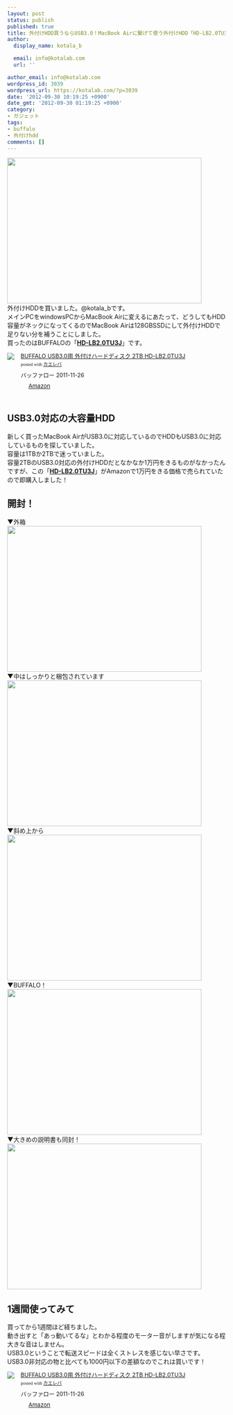 ```yaml
---
layout: post
status: publish
published: true
title: 外付けHDD買うならUSB3.0！MacBook Airに繋げて使う外付けHDD「HD-LB2.0TU3J」を購入！
author:
  display_name: kotala_b

  email: info@kotalab.com
  url: ''

author_email: info@kotalab.com
wordpress_id: 3039
wordpress_url: https://kotalab.com/?p=3039
date: '2012-09-30 10:19:25 +0900'
date_gmt: '2012-09-30 01:19:25 +0900'
category:
- ガジェット
tags:
- buffalo
- 外付けhdd
comments: []
---
```

<p><a href="https://kotalab.com/wp-content/uploads/hdd_120930.jpg" target="_blank"><img src="https://kotalab.com/wp-content/uploads/hdd_120930.jpg" alt="" title="hdd_120930" width="448" height="336" class="alignnone size-full wp-image-3044" /></a><br />
外付けHDDを買いました。@kotala_bです。<br />
メインPCをwindowsPCからMacBook Airに変えるにあたって、どうしてもHDD容量がネックになってくるのでMacBook Airは128GBSSDにして外付けHDDで足りない分を補うことにしました。<br />
買ったのはBUFFALOの「<strong><a href="http://www.amazon.co.jp/exec/obidos/ASIN/B00620LXOO/same-22/ref=nosim/" rel="nofollow" target="_blank">HD-LB2.0TU3J</a></strong>」です。</p>
<div class="kaerebalink-box" style="text-align:left;padding-bottom:20px;font-size:small;/zoom: 1;overflow: hidden;">
<div class="kaerebalink-image" style="float:left;margin:0 15px 10px 0;"><a href="http://www.amazon.co.jp/exec/obidos/ASIN/B00620LXOO/same-22/ref=nosim/" rel="nofollow" target="_blank"><img src="http://ecx.images-amazon.com/images/I/31OkiqknN1L._SL160_.jpg" style="border: none;" /></a></div>
<div class="kaerebalink-info" style="line-height:120%;/zoom: 1;overflow: hidden;">
<div class="kaerebalink-name" style="margin-bottom:10px;line-height:120%"><a href="http://www.amazon.co.jp/exec/obidos/ASIN/B00620LXOO/same-22/ref=nosim/" rel="nofollow" target="_blank">BUFFALO USB3.0用 外付けハードディスク 2TB HD-LB2.0TU3J</a>
<div class="kaerebalink-powered-date" style="font-size:8pt;margin-top:5px;font-family:verdana;line-height:120%">posted with <a href="http://kaereba.com" target="_blank">カエレバ</a></div>
</div>
<div class="kaerebalink-detail" style="margin-bottom:5px;"> バッファロー 2011-11-26    </div>
<div class="kaerebalink-link1" style="margin-top:10px;">
<div class="shoplinkamazon" style="display:inline;margin-right:5px;background: url('http://img.yomereba.com/tam_k_01.gif') 0 0 no-repeat;padding: 2px 0 2px 18px;white-space: nowrap;"><a href="http://www.amazon.co.jp/gp/search?keywords=USB3.0%20HD-LB2.0TU3J&__mk_ja_JP=%83J%83%5E%83J%83i&tag=same-22" rel="nofollow" target="_blank" title="アマゾン" >Amazon</a></div>
</div>
</div>
<div class="booklink-footer" style="clear: left"></div>
</div>
<p><!--more--></p>
<h2>USB3.0対応の大容量HDD</h2>
<p>新しく買ったMacBook AirがUSB3.0に対応しているのでHDDもUSB3.0に対応しているものを探していました。<br />
容量は1TBか2TBで迷っていました。<br />
容量2TBのUSB3.0対応の外付けHDDだとなかなか1万円をきるものがなかったんですが、この「<strong><a href="http://www.amazon.co.jp/exec/obidos/ASIN/B00620LXOO/same-22/ref=nosim/" rel="nofollow" target="_blank">HD-LB2.0TU3J</a></strong>」がAmazonで1万円をきる価格で売られていたので即購入しました！</p>
<h2>開封！</h2>
<p>▼外箱<br />
<a href="https://kotalab.com/wp-content/uploads/hdd_120930.jpg" target="_blank"><img src="https://kotalab.com/wp-content/uploads/hdd_120930.jpg" alt="" title="hdd_120930" width="448" height="336" class="alignnone size-full wp-image-3044" /></a><br />
▼中はしっかりと梱包されています<br />
<a href="https://kotalab.com/wp-content/uploads/hdd_120930_01.jpg" target="_blank"><img src="https://kotalab.com/wp-content/uploads/hdd_120930_01.jpg" alt="" title="hdd_120930_01" width="448" height="336" class="alignnone size-full wp-image-3040" /></a><br />
▼斜め上から<br />
<a href="https://kotalab.com/wp-content/uploads/hdd_120930_02.jpg" target="_blank"><img src="https://kotalab.com/wp-content/uploads/hdd_120930_02.jpg" alt="" title="hdd_120930_02" width="448" height="336" class="alignnone size-full wp-image-3041" /></a><br />
▼BUFFALO！<br />
<a href="https://kotalab.com/wp-content/uploads/hdd_120930_03.jpg" target="_blank"><img src="https://kotalab.com/wp-content/uploads/hdd_120930_03.jpg" alt="" title="hdd_120930_03" width="448" height="336" class="alignnone size-full wp-image-3042" /></a><br />
▼大きめの説明書も同封！<br />
<a href="https://kotalab.com/wp-content/uploads/hdd_120930_04.jpg" target="_blank"><img src="https://kotalab.com/wp-content/uploads/hdd_120930_04.jpg" alt="" title="hdd_120930_04" width="448" height="336" class="alignnone size-full wp-image-3043" /></a></p>
<h2>1週間使ってみて</h2>
<p>買ってから1週間ほど経ちました。<br />
動き出すと「あっ動いてるな」とわかる程度のモーター音がしますが気になる程大きな音はしません。<br />
USB3.0ということで転送スピードは全くストレスを感じない早さです。<br />
USB3.0非対応の物と比べても1000円以下の差額なのでこれは買いです！</p>
<div class="kaerebalink-box" style="text-align:left;padding-bottom:20px;font-size:small;/zoom: 1;overflow: hidden;">
<div class="kaerebalink-image" style="float:left;margin:0 15px 10px 0;"><a href="http://www.amazon.co.jp/exec/obidos/ASIN/B00620LXOO/same-22/ref=nosim/" rel="nofollow" target="_blank"><img src="http://ecx.images-amazon.com/images/I/31OkiqknN1L._SL160_.jpg" style="border: none;" /></a></div>
<div class="kaerebalink-info" style="line-height:120%;/zoom: 1;overflow: hidden;">
<div class="kaerebalink-name" style="margin-bottom:10px;line-height:120%"><a href="http://www.amazon.co.jp/exec/obidos/ASIN/B00620LXOO/same-22/ref=nosim/" rel="nofollow" target="_blank">BUFFALO USB3.0用 外付けハードディスク 2TB HD-LB2.0TU3J</a>
<div class="kaerebalink-powered-date" style="font-size:8pt;margin-top:5px;font-family:verdana;line-height:120%">posted with <a href="http://kaereba.com" target="_blank">カエレバ</a></div>
</div>
<div class="kaerebalink-detail" style="margin-bottom:5px;"> バッファロー 2011-11-26    </div>
<div class="kaerebalink-link1" style="margin-top:10px;">
<div class="shoplinkamazon" style="display:inline;margin-right:5px;background: url('http://img.yomereba.com/tam_k_01.gif') 0 0 no-repeat;padding: 2px 0 2px 18px;white-space: nowrap;"><a href="http://www.amazon.co.jp/gp/search?keywords=USB3.0%20HD-LB2.0TU3J&__mk_ja_JP=%83J%83%5E%83J%83i&tag=same-22" rel="nofollow" target="_blank" title="アマゾン" >Amazon</a></div>
</div>
</div>
<div class="booklink-footer" style="clear: left"></div>
</div>
